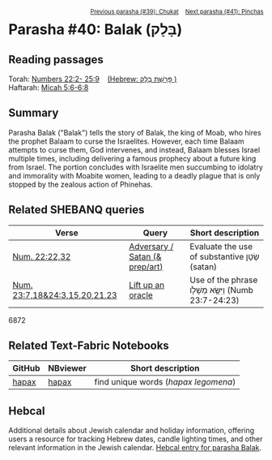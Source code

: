 <span style="float: right;"><sup> <a href="../39%20-%20Chukat">Previous parasha (#39): Chukat</a> &nbsp;&nbsp; <a href="../41%20-%20Pinchas">Next parasha (#41): Pinchas</a></sup></span>

# Parasha #40: Balak (בָּלָק)

## Reading passages

Torah: <a href="https://www.stepbible.org/?q=version=NASB2020|reference=Num.22:2-25:9&options=HNVUG" target="_blank">Numbers 22:2- 25:9</a> &nbsp;&nbsp; <a href="https://tikkun.io/#/p/balak" target="_blank">(Hebrew: פָּרָשַׁת בָּלָק
)</a><br>
Haftarah: 
<a href="https://www.stepbible.org/?q=version=NASB2020|reference=Mic.5:6-6:8&options=HNVUG" target="_blank">Micah 5:6-6:8</a>

## Summary

Parasha Balak ("Balak") tells the story of Balak, the king of Moab, who hires the prophet Balaam to curse the Israelites. However, each time Balaam attempts to curse them, God intervenes, and instead, Balaam blesses Israel multiple times, including delivering a famous prophecy about a future king from Israel. The portion concludes with Israelite men succumbing to idolatry and immorality with Moabite women, leading to a deadly plague that is only stopped by the zealous action of Phinehas.

## Related SHEBANQ queries

Verse | Query | Short description
--- | --- | --- 
<a href="https://www.stepbible.org/?q=version=NASB2020\|reference=Num.22:22-23&options=HNVUG" target="_blank">Num. 22:22,32</a> | <a href="https://shebanq.ancient-data.org/hebrew/queries?goto=6626&page=1&mr=r&qw=q" target="_blank">Adversary / Satan (& prep/art)</a> | Evaluate the use of substantive שָׂטָן (satan)
<a href="https://www.stepbible.org/?q=version=NASB2020\|reference=Num.23:7&options=HNVUG" target="_blank">Num. 23:7,18&24:3,15,20,21,23</a> | <a href="https://shebanq.ancient-data.org/hebrew/queries?goto=6626&page=1&mr=r&qw=q" target="_blank">Lift up an oracle</a> | Use of the phrase וַיִּשָּׂ֥א מְשָׁלֹ֖ו (Numb 23:7-24:23)
6872


## Related Text-Fabric Notebooks

GitHub | NBviewer | Short description
---|---|---
[hapax](hapax.ipynb) | <a href="https://nbviewer.org/github/tonyjurg/Parashot/blob/main/WeeklyParasha/40%20-%20Balak/hapax.ipynb" target="_blank">hapax</a> | find unique words (*hapax legomena*)

## Hebcal

Additional details about Jewish calendar and holiday information, offering users a resource for tracking Hebrew dates, candle lighting times, and other relevant information in the Jewish calendar. <a href="https://www.hebcal.com/sedrot/balak" target="_blank">Hebcal entry for parasha Balak</a>.
